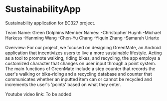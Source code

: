 # SustainabilityApp
Sustainability application for EC327 project.

Team Name: Green Dolphins
Member Names:
       -Christopher Huynh
       -Michael Harkess
       -Hanming Wang
       -Chen-Yu Chang
       -Yiquin Zhang
       -Samarah Uriarte

Overview: For our project, we focused on designing GreenMate, an Android application that incentivizes users to live a more sustainable lifestyle. Acting as a tool to promote walking, riding bikes, and recycling, the app employs a customized character that changes on user input through a point system. The main functions of GreenMate include a step counter that records the user's walking or bike-riding and a recycling database and counter that communicates whether an inputted item can or cannot be recycled and increments the user's 'points' based on what they enter.

Youtube video link: To be added
